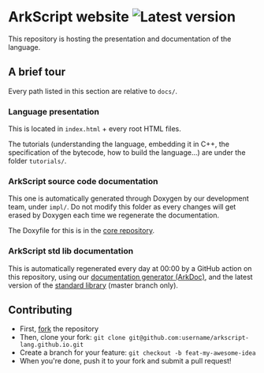 # ArkScript website ![Latest version](https://img.shields.io/github/v/release/arkscript-lang/ark?include_prereleases&style=for-the-badge)

This repository is hosting the presentation and documentation of the language.

## A brief tour

Every path listed in this section are relative to `docs/`.

### Language presentation

This is located in `index.html` + every root HTML files.

The tutorials (understanding the language, embedding it in C++, the specification of the bytecode, how to build the language...) are under the folder `tutorials/`.

### ArkScript source code documentation

This one is automatically generated through Doxygen by our development team, under `impl/`. Do not modify this folder as every changes will get erased by Doxygen each time we regenerate the documentation.

The Doxyfile for this is in the [core repository](https://github.com/ArkScript-lang/Ark).

### ArkScript std lib documentation

This is automatically regenerated every day at 00:00 by a GitHub action on this repository, using our [documentation generator (ArkDoc)](https://github.com/ArkScript-lang/ArkDoc), and the latest version of the [standard library](https://github.com/ArkScript-lang/std) (master branch only).

## Contributing

* First, [fork](https://github.com/ArkScript-lang/arkscript-lang.github.io/fork) the repository
* Then, clone your fork: `git clone git@github.com:username/arkscript-lang.github.io.git`
* Create a branch for your feature: `git checkout -b feat-my-awesome-idea`
* When you're done, push it to your fork and submit a pull request!